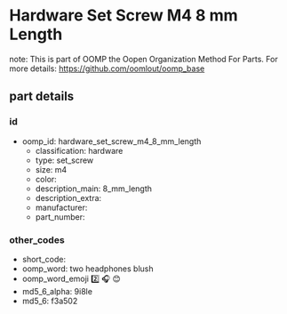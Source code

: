 # Hardware Set Screw M4 8 mm Length  

note: This is part of OOMP the Oopen Organization Method For Parts. For more details: https://github.com/oomlout/oomp_base

##  part details





### id
* oomp_id: hardware_set_screw_m4_8_mm_length
  * classification: hardware
  * type: set_screw
  * size: m4
  * color: 
  * description_main: 8_mm_length
  * description_extra: 
  * manufacturer: 
  * part_number: 

### other_codes
* short_code: 
* oomp_word: two headphones blush
* oomp_word_emoji :two: :headphones: :blush:
* md5_6_alpha: 9i8le
* md5_6: f3a502